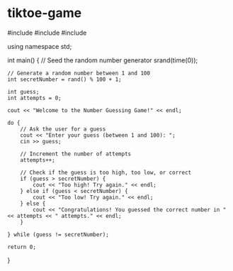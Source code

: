 # tiktoe-game

#include <iostream>
#include <cstdlib>
#include <ctime>

using namespace std;

int main() {
    // Seed the random number generator
    srand(time(0));

    // Generate a random number between 1 and 100
    int secretNumber = rand() % 100 + 1;

    int guess;
    int attempts = 0;

    cout << "Welcome to the Number Guessing Game!" << endl;

    do {
        // Ask the user for a guess
        cout << "Enter your guess (between 1 and 100): ";
        cin >> guess;

        // Increment the number of attempts
        attempts++;

        // Check if the guess is too high, too low, or correct
        if (guess > secretNumber) {
            cout << "Too high! Try again." << endl;
        } else if (guess < secretNumber) {
            cout << "Too low! Try again." << endl;
        } else {
            cout << "Congratulations! You guessed the correct number in " << attempts << " attempts." << endl;
        }

    } while (guess != secretNumber);

    return 0;
}

